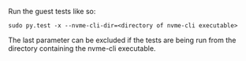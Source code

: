 Run the guest tests like so:

	sudo py.test -x --nvme-cli-dir=<directory of nvme-cli executable>

The last parameter can be excluded if the tests are being run from the directory containing
the nvme-cli executable.
